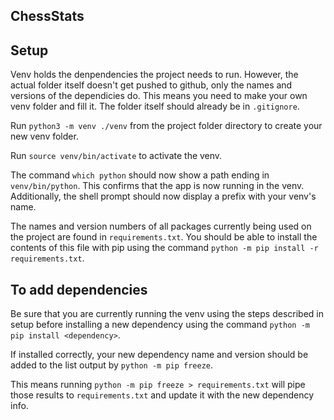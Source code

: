 ## ChessStats

## Setup

Venv holds the denpendencies the project needs to run. However,
the actual folder itself doesn't get pushed to github, only the
names and versions of the dependicies do. This means you need to
make your own venv folder and fill it. The folder itself should
already be in `.gitignore`.

Run `python3 -m venv ./venv` from the project folder
directory to create your new venv folder.

Run `source venv/bin/activate` to activate the venv.

The command `which python` should now show a path ending in `venv/bin/python`.
This confirms that the app is now running in the venv. Additionally,
the shell prompt should now display a prefix with your venv's name.

The names and version numbers of all packages currently being used on the
project are found in `requirements.txt`.
You should be able to install the contents of this file with pip using
the command `python -m pip install -r requirements.txt`.

## To add dependencies

Be sure that you are currently running the venv using the steps
described in setup before installing a new dependency using the
command `python -m pip install <dependency>`.

If installed correctly, your new dependency name and version should be
added to the list output by `python -m pip freeze`.

This means running `python -m pip freeze > requirements.txt` will pipe
those results to `requirements.txt` and update it with the new dependency
info.
